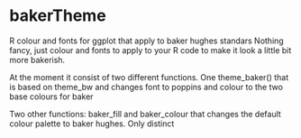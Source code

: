 # bakerTheme
R colour and fonts for ggplot that apply to baker hughes standars
Nothing fancy, just colour and fonts to apply to your R code to make it look a little bit more bakerish.

At the moment it consist of two different functions.
One theme_baker() that is based on theme_bw and changes font to poppins and colour to the two base colours for baker

Two other functions:
baker_fill and baker_colour that changes the default colour palette to baker hughes. Only distinct
